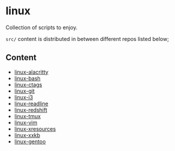 # linux

Collection of scripts to enjoy.

`src/` content is distributed in between different repos listed below;

## Content

- [linux-alacritty](https://github.com/dpopchev/linux-alacritty)
- [linux-bash](https://github.com/dpopchev/linux-bash)
- [linux-ctags](https://github.com/dpopchev/linux-ctags)
- [linux-git](https://github.com/dpopchev/linux-git)
- [linux-i3](https://github.com/dpopchev/linux-i3)
- [linux-readline](https://github.com/dpopchev/linux-readline)
- [linux-redshift](https://github.com/dpopchev/linux-redshift)
- [linux-tmux](https://github.com/dpopchev/linux-tmux)
- [linux-vim](https://github.com/dpopchev/linux-vim)
- [linux-xresources](https://github.com/dpopchev/linux-xresources)
- [linux-xxkb](https://github.com/dpopchev/linux-xxkb)
- [linux-gentoo](https://github.com/dpopchev/linux-gentoo)
